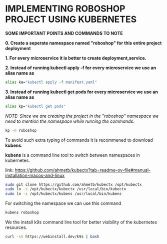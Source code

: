 # IMPLEMENTING ROBOSHOP PROJECT USING KUBERNETES

**SOME IMPORTANT POINTS AND COMMANDS TO NOTE**

**0. Create a seperate namespace named "roboshop" for this entire project deployment**

**1. For every microservice it is better to create deployment,service.**

**2. Instead of running kubectl apply -f <filename> for every microservice we use an alias name as**

```bash
alias ka="kubectl apply -f manifest.yaml"
```

**3. Instead of running kubectl get pods for every microservice we use an alias name as**

```bash
alias kp="kubectl get pods"
```

_NOTE: Since we are creating the project in the "roboshop" namespace we need to mention the namespace while running the commands._

```bash
kp -n roboshop
```

To avoid such extra typing of commands it is recommened to download **kubens**.

**kubens** is a command line tool to switch between namespaces in kubernetes.

link: https://github.com/ahmetb/kubectx?tab=readme-ov-file#manual-installation-macos-and-linux

```bash
sudo git clone https://github.com/ahmetb/kubectx /opt/kubectx
sudo ln -s /opt/kubectx/kubectx /usr/local/bin/kubectx
sudo ln -s /opt/kubectx/kubens /usr/local/bin/kubens
```

For switching the namespace we can use this command

```bash
kubens roboshop
```

We the install k9s command line tool for better visibility of the kubernetes resources.

```bash
curl -sS https://webinstall.dev/k9s | bash
```

